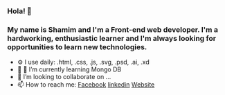 ### Hola! 👋

### My name is Shamim  and I'm a Front-end web developer. I'm a hardworking, enthusiastic learner and I'm always looking for opportunities to learn new technologies.

- ⚙️ I use daily: .html, .css, .js, .svg, .psd, .ai, .xd
- 🌱 🌱 I’m currently learning Mongo DB
- 👯 I’m looking to collaborate on ...
- 📫 How to reach me: [Facebook](https://www.facebook.com/dignified.bd) [linkedin](https://www.linkedin.com/in/engrshamim) [Website](https://engrshamim.github.io/site/index.html)
